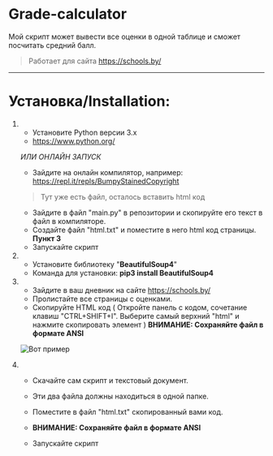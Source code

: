 # Grade-calculator
Мой скрипт может вывести все оценки в одной таблице и сможет посчитать средний балл.
>Работает для сайта https://schools.by/

***
Установка/Installation:
=====================
1. * Установите Python версии 3.x
   * https://www.python.org/
   
   *ИЛИ ОНЛАЙН ЗАПУСК*
   * Зайдите на онлайн компилятор, например: https://repl.it/repls/BumpyStainedCopyright
   >Тут уже есть файл, осталось вставить html код
   * Зайдите в файл "main.py" в репозитории и скопируйте его текст в файл в компиляторе.
   * Создайте файл "html.txt" и поместите в него html код страницы. **Пункт 3**
   * Запускайте скрипт


2. * Установите библиотеку "**BeautifulSoup4**"
   * Команда для установки: **pip3 install BeautifulSoup4**

3. * Зайдите в ваш дневник на сайте https://schools.by/
   * Пролистайте все страницы с оценками.
   * Скопируйте HTML код ( Откройте панель с кодом, сочетание клавиш "CTRL+SHIFT+I". Выберите самый верхний "html" и нажмите скопировать        элемент ) 
   **ВНИМАНИЕ: Сохраняйте файл в формате ANSI**
   
   ![Вот пример](https://i.imgur.com/RxwvKNQ.png)

4. * Скачайте сам скрипт и текстовый документ.
   * Эти два файла должны находиться в одной папке.  
   * Поместите в файл "html.txt" скопированный вами код.
   * **ВНИМАНИЕ: Сохраняйте файл в формате ANSI**
   
   * Запускайте скрипт
